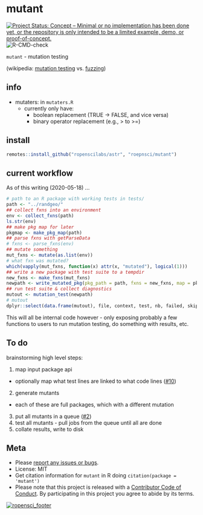 mutant
======



[![Project Status: Concept – Minimal or no implementation has been done yet, or the repository is only intended to be a limited example, demo, or proof-of-concept.](http://www.repostatus.org/badges/latest/concept.svg)](http://www.repostatus.org/#concept)
![R-CMD-check](https://github.com/ropensci/mutant/workflows/R-CMD-check/badge.svg)

`mutant` - mutation testing

(wikipedia: [mutation testing](https://en.wikipedia.org/wiki/Mutation_testing) vs. [fuzzing](https://en.wikipedia.org/wiki/Fuzzing))

## info

- mutaters: in `mutaters.R`
  - currently only have: 
    - boolean replacement (TRUE -> FALSE, and vice versa)
    - binary operator replacement (e.g., > to >=)

## install


```r
remotes::install_github("ropenscilabs/astr", "roepnsci/mutant")
```

## current workflow

As of this writing (2020-05-18) ...


```r
# path to an R package with working tests in tests/
path <- "../randgeo/" 
## collect fxns into an environment
env <- collect_fxns(path)
ls.str(env)
## make pkg map for later
pkgmap <- make_pkg_map(path)
## parse fxns with getParseData
# fxns <- parse_fxns(env)
## mutate something
mut_fxns <- mutate(as.list(env))
# what fxn was mutated?
which(vapply(mut_fxns, function(x) attr(x, "mutated"), logical(1)))
## write a new package with test suite to a tempdir
new_fxns <- make_fxns(mut_fxns)
newpath <- write_mutated_pkg(pkg_path = path, fxns = new_fxns, map = pkgmap)
## run test suite & collect diagnostics
mutout <- mutation_test(newpath)
# mutout
dplyr::select(data.frame(mutout), file, context, test, nb, failed, skipped, error, warning, passed)
```

This will all be internal code however - only exposing probably a few functions to users to 
run mutation testing, do something with results, etc.

## To do

brainstorming high level steps:

1. map input package api
  - optionally map what test lines are linked to what code lines ([#10](https://github.com/ropensci/mutant/issues/10))
2. generate mutants
  - each of these are full packages, which with a different mutation
3. put all mutants in a queue ([#2](https://github.com/ropensci/mutant/issues/2))
4. test all mutants - pull jobs from the queue until all are done
5. collate results, write to disk

## Meta

* Please [report any issues or bugs](https://github.com/ropensci/mutant/issues).
* License: MIT
* Get citation information for `mutant` in R doing `citation(package = 'mutant')`
* Please note that this project is released with a [Contributor Code of Conduct][coc]. By participating in this project you agree to abide by its terms.

[![ropensci_footer](https://ropensci.org/public_images/github_footer.png)](https://ropensci.org)

[coc]: https://github.com/ropensci/mutant/blob/master/CODE_OF_CONDUCT.md
